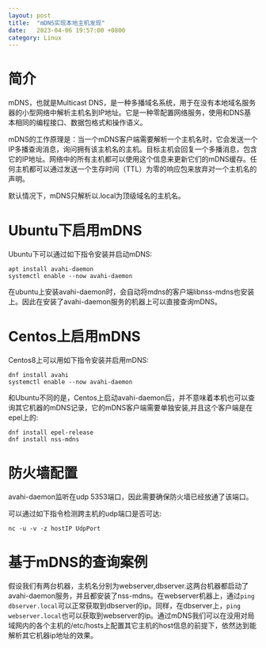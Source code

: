 ```yaml
---
layout: post
title:  "mDNS实现本地主机发现"
date:   2023-04-06 19:57:00 +0800
category: Linux
---
```

# 简介
mDNS，也就是Multicast DNS，是一种多播域名系统，用于在没有本地域名服务器的小型网络中解析主机名到IP地址。它是一种零配置网络服务，使用和DNS基本相同的编程接口、数据包格式和操作语义。

mDNS的工作原理是：当一个mDNS客户端需要解析一个主机名时，它会发送一个IP多播查询消息，询问拥有该主机名的主机。目标主机会回复一个多播消息，包含它的IP地址。网络中的所有主机都可以使用这个信息来更新它们的mDNS缓存。任何主机都可以通过发送一个生存时间（TTL）为零的响应包来放弃对一个主机名的声明。

默认情况下，mDNS只解析以.local为顶级域名的主机名。

# Ubuntu下启用mDNS
Ubuntu下可以通过如下指令安装并启动mDNS:

```shell
apt install avahi-daemon
systemctl enable --now avahi-daemon
```

在ubuntu上安装avahi-daemon时，会自动将mdns的客户端libnss-mdns也安装上。因此在安装了avahi-daemon服务的机器上可以直接查询mDNS。

# Centos上启用mDNS
Centos8上可以用如下指令安装并启用mDNS:

```shell
dnf install avahi
systemctl enable --now avahi-daemon
```
和Ubuntu不同的是，Centos上启动avahi-daemon后，并不意味着本机也可以查询其它机器的mDNS记录，它的mDNS客户端需要单独安装,并且这个客户端是在epel上的:

```shell
dnf install epel-release
dnf install nss-mdns
```
# 防火墙配置
avahi-daemon监听在udp 5353端口，因此需要确保防火墙已经放通了该端口。

可以通过如下指令检测跨主机的udp端口是否可达:
```shell
nc -u -v -z hostIP UdpPort
```
# 基于mDNS的查询案例
假设我们有两台机器，主机名分别为webserver,dbserver.这两台机器都启动了avahi-daemon服务，并且都安装了nss-mdns。在webserver机器上，通过`ping dbserver.local`可以正常获取到dbserver的ip。同样，在dbserver上，`ping webserver.local`也可以获取到webserver的ip。通过mDNS我们可以在没用对局域网内的各个主机的/etc/hosts上配置其它主机的host信息的前提下，依然达到能解析其它机器ip地址的效果。

